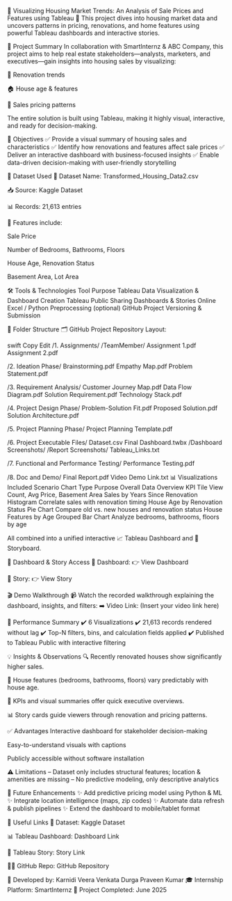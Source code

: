 🏡 Visualizing Housing Market Trends:
An Analysis of Sale Prices and Features using Tableau
🚀 This project dives into housing market data and uncovers patterns in pricing, renovations, and home features using powerful Tableau dashboards and interactive stories.

📌 Project Summary
In collaboration with SmartInternz & ABC Company, this project aims to help real estate stakeholders—analysts, marketers, and executives—gain insights into housing sales by visualizing:

🧱 Renovation trends

🏠 House age & features

💸 Sales pricing patterns

The entire solution is built using Tableau, making it highly visual, interactive, and ready for decision-making.

🎯 Objectives
✅ Provide a visual summary of housing sales and characteristics
✅ Identify how renovations and features affect sale prices
✅ Deliver an interactive dashboard with business-focused insights
✅ Enable data-driven decision-making with user-friendly storytelling

🧾 Dataset Used
📂 Dataset Name: Transformed_Housing_Data2.csv

📥 Source: Kaggle Dataset

📊 Records: 21,613 entries

🧱 Features include:

Sale Price

Number of Bedrooms, Bathrooms, Floors

House Age, Renovation Status

Basement Area, Lot Area

🛠️ Tools & Technologies
Tool	Purpose
Tableau	Data Visualization & Dashboard Creation
Tableau Public	Sharing Dashboards & Stories Online
Excel / Python	Preprocessing (optional)
GitHub	Project Versioning & Submission

📁 Folder Structure
🗂️ GitHub Project Repository Layout:

swift
Copy
Edit
/1. Assignments/
    /TeamMember/
        Assignment 1.pdf
        Assignment 2.pdf

/2. Ideation Phase/
    Brainstorming.pdf
    Empathy Map.pdf
    Problem Statement.pdf

/3. Requirement Analysis/
    Customer Journey Map.pdf
    Data Flow Diagram.pdf
    Solution Requirement.pdf
    Technology Stack.pdf

/4. Project Design Phase/
    Problem-Solution Fit.pdf
    Proposed Solution.pdf
    Solution Architecture.pdf

/5. Project Planning Phase/
    Project Planning Template.pdf

/6. Project Executable Files/
    Dataset.csv
    Final Dashboard.twbx
    /Dashboard Screenshots/
    /Report Screenshots/
    Tableau_Links.txt

/7. Functional and Performance Testing/
    Performance Testing.pdf

/8. Doc and Demo/
    Final Report.pdf
    Video Demo Link.txt
📊 Visualizations Included
Scenario	Chart Type	Purpose
Overall Data Overview	KPI Tile View	Count, Avg Price, Basement Area
Sales by Years Since Renovation	Histogram	Correlate sales with renovation timing
House Age by Renovation Status	Pie Chart	Compare old vs. new houses and renovation status
House Features by Age	Grouped Bar Chart	Analyze bedrooms, bathrooms, floors by age

All combined into a unified interactive 📈 Tableau Dashboard and 📖 Storyboard.

📌 Dashboard & Story Access
🔗 Dashboard:
👉 View Dashboard

🔗 Story:
👉 View Story

🎬 Demo Walkthrough
📹 Watch the recorded walkthrough explaining the dashboard, insights, and filters:
➡️ Video Link: (Insert your video link here)

🧪 Performance Summary
✔️ 6 Visualizations
✔️ 21,613 records rendered without lag
✔️ Top-N filters, bins, and calculation fields applied
✔️ Published to Tableau Public with interactive filtering

💡 Insights & Observations
🔍 Recently renovated houses show significantly higher sales.

🧱 House features (bedrooms, bathrooms, floors) vary predictably with house age.

🧠 KPIs and visual summaries offer quick executive overviews.

📊 Story cards guide viewers through renovation and pricing patterns.

✅ Advantages
Interactive dashboard for stakeholder decision-making

Easy-to-understand visuals with captions

Publicly accessible without software installation

⚠️ Limitations
– Dataset only includes structural features; location & amenities are missing
– No predictive modeling, only descriptive analytics

🔮 Future Enhancements
✨ Add predictive pricing model using Python & ML
✨ Integrate location intelligence (maps, zip codes)
✨ Automate data refresh & publish pipelines
✨ Extend the dashboard to mobile/tablet format

🔗 Useful Links
📄 Dataset: Kaggle Dataset

📊 Tableau Dashboard: Dashboard Link

📖 Tableau Story: Story Link

🧑‍💻 GitHub Repo: GitHub Repository

📝 Developed by: Karnidi Veera Venkata Durga Praveen Kumar
🎓 Internship Platform: SmartInternz
📅 Project Completed: June 2025
